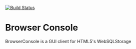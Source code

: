 [![Build Status](https://travis-ci.org/vteial/browserconsole.png)](https://travis-ci.org/vteial/browserconsole)
# Browser Console

BrowserConsole is a GUI client for HTML5's WebSQLStorage

